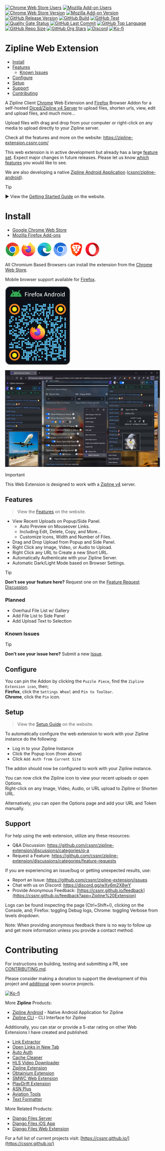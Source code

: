 [![Chrome Web Store Users](https://img.shields.io/chrome-web-store/users/gkkloiijbkgkbmgckfefigkjckhdikkd?logo=google&logoColor=white&label=google%20users)](https://chromewebstore.google.com/detail/zipline-extension/gkkloiijbkgkbmgckfefigkjckhdikkd)
[![Mozilla Add-on Users](https://img.shields.io/amo/users/zipline-extension?logo=mozilla&label=mozilla%20users)](https://addons.mozilla.org/addon/zipline-extension)
[![Chrome Web Store Version](https://img.shields.io/chrome-web-store/v/gkkloiijbkgkbmgckfefigkjckhdikkd?label=chrome&logo=googlechrome)](https://chromewebstore.google.com/detail/zipline-extension/gkkloiijbkgkbmgckfefigkjckhdikkd)
[![Mozilla Add-on Version](https://img.shields.io/amo/v/zipline-extension?label=firefox&logo=firefox)](https://addons.mozilla.org/addon/zipline-extension)
[![GitHub Release Version](https://img.shields.io/github/v/release/cssnr/zipline-extension?logo=github)](https://github.com/cssnr/zipline-extension/releases/latest)
[![GitHub Build](https://img.shields.io/github/actions/workflow/status/cssnr/zipline-extension/build.yaml?logo=cachet&label=build)](https://github.com/cssnr/zipline-extension/actions/workflows/build.yaml)
[![GitHub Test](https://img.shields.io/github/actions/workflow/status/cssnr/zipline-extension/test.yaml?logo=cachet&label=test)](https://github.com/cssnr/zipline-extension/actions/workflows/test.yaml)
[![Quality Gate Status](https://sonarcloud.io/api/project_badges/measure?project=cssnr_zipline-extension&metric=alert_status)](https://sonarcloud.io/summary/new_code?id=cssnr_zipline-extension)
[![GitHub Last Commit](https://img.shields.io/github/last-commit/cssnr/zipline-extension?logo=github&label=updated)](https://github.com/cssnr/zipline-extension/pulse)
[![GitHub Top Language](https://img.shields.io/github/languages/top/cssnr/zipline-extension?logo=htmx&logoColor=white)](https://github.com/cssnr/zipline-extension)
[![GitHub Repo Size](https://img.shields.io/github/repo-size/cssnr/zipline-extension?logo=bookstack&logoColor=white&label=repo%20size)](https://github.com/cssnr/zipline-extension)
[![GitHub Org Stars](https://img.shields.io/github/stars/cssnr?style=flat&logo=github&logoColor=white&label=org%20stars)](https://cssnr.github.io/)
[![Discord](https://img.shields.io/discord/899171661457293343?logo=discord&logoColor=white&label=discord&color=7289da)](https://discord.gg/wXy6m2X8wY)
[![Ko-fi](https://img.shields.io/badge/Ko--fi-72a5f2?logo=kofi&label=support)](https://ko-fi.com/cssnr)

# Zipline Web Extension

- [Install](#install)
- [Features](#features)
  - [Known Issues](#known-issues)
- [Configure](#configure)
- [Setup](#setup)
- [Support](#support)
- [Contributing](#contributing)

A Zipline Client [Chrome](https://chromewebstore.google.com/detail/zipline-extension/gkkloiijbkgkbmgckfefigkjckhdikkd) Web Extension
and [Firefox](https://addons.mozilla.org/addon/zipline-extension) Browser Addon for a
self-hosted [Diced/Zipline v4 Server](https://github.com/diced/zipline) to upload files, shorten urls,
view, edit and upload files, and much more...

Upload files with drag and drop from your computer or right-click on any media to upload directly to your Zipline server.

Check all the features and more on the website: https://zipline-extension.cssnr.com/

This web extension is in active development but already has a large [feature set](#features). Expect major changes in future releases.
Please let us know [which features](https://github.com/cssnr/zipline-extension/discussions/categories/feature-requests) you would like to see.

We are also developing a native [Zipline Android Application](https://zipline-android.cssnr.com/) ([cssnr/zipline-android](https://github.com/cssnr/zipline-android?tab=readme-ov-file#readme)).

> [!TIP]  
> ▶️ View the [Getting Started Guide](https://zipline-extension.cssnr.com/guides/get-started) on the website.

# Install

- [Google Chrome Web Store](https://chromewebstore.google.com/detail/zipline-extension/gkkloiijbkgkbmgckfefigkjckhdikkd)
- [Mozilla Firefox Add-ons](https://addons.mozilla.org/addon/zipline-extension)

[![Chrome](https://raw.githubusercontent.com/smashedr/logo-icons/master/browsers/chrome_48.png)](https://chromewebstore.google.com/detail/zipline-extension/gkkloiijbkgkbmgckfefigkjckhdikkd)
[![Firefox](https://raw.githubusercontent.com/smashedr/logo-icons/master/browsers/firefox_48.png)](https://addons.mozilla.org/addon/zipline-extension)
[![Edge](https://raw.githubusercontent.com/smashedr/logo-icons/master/browsers/edge_48.png)](https://chromewebstore.google.com/detail/zipline-extension/gkkloiijbkgkbmgckfefigkjckhdikkd)
[![Chromium](https://raw.githubusercontent.com/smashedr/logo-icons/master/browsers/chromium_48.png)](https://chromewebstore.google.com/detail/zipline-extension/gkkloiijbkgkbmgckfefigkjckhdikkd)
[![Brave](https://raw.githubusercontent.com/smashedr/logo-icons/master/browsers/brave_48.png)](https://chromewebstore.google.com/detail/zipline-extension/gkkloiijbkgkbmgckfefigkjckhdikkd)
[![Opera](https://raw.githubusercontent.com/smashedr/logo-icons/master/browsers/opera_48.png)](https://chromewebstore.google.com/detail/zipline-extension/gkkloiijbkgkbmgckfefigkjckhdikkd)

All Chromium Based Browsers can install the extension from the
[Chrome Web Store](https://chromewebstore.google.com/detail/zipline-extension/gkkloiijbkgkbmgckfefigkjckhdikkd).

Mobile browser support available for
[Firefox](https://addons.mozilla.org/addon/zipline-extension).

[![QR Code Firefox](https://raw.githubusercontent.com/smashedr/repo-images/refs/heads/master/zipline/extension/qr-code-firefox.png)](https://addons.mozilla.org/addon/zipline-extension)

[![Screenshot](https://raw.githubusercontent.com/smashedr/repo-images/refs/heads/master/zipline/extension/screenshot.jpg)](https://github.com/cssnr/zipline-extension?tab=readme-ov-file#readme)

> [!IMPORTANT]  
> This Web Extension is designed to work with a [Zipline v4](https://github.com/diced/zipline) server.

## Features

> View the [Features](https://zipline-extension.cssnr.com/guides/features) on the website.

- View Recent Uploads on Popup/Side Panel.
  - Auto Preview on Mouseover Links.
  - Including Edit, Delete, Copy, and More...
  - Customize Icons, Width and Number of Files.
- Drag and Drop Upload from Popup and Side Panel.
- Right Click any Image, Video, or Audio to Upload.
- Right Click any URL to Create a new Short URL.
- Automatically Authenticate with your Zipline Server.
- Automatic Dark/Light Mode based on Browser Settings.

> [!TIP]  
> **Don't see your feature here?**
> Request one on the [Feature Request Discussion](https://github.com/cssnr/zipline-extension/discussions/categories/feature-requests).

### Planned

- Overhaul File List w/ Gallery
- Add File List to Side Panel
- Add Upload Text to Selection

### Known Issues

> [!TIP]  
> **Don't see your issue here?**
> Submit a new [Issue](https://github.com/cssnr/zipline-extension/issues).

## Configure

You can pin the Addon by clicking the `Puzzle Piece`, find the `Zipline Extension icon`, then;  
**Firefox**, click the `Settings Wheel` and `Pin to Toolbar`.  
**Chrome**, click the `Pin` icon.

## Setup

> View the [Setup Guide](https://zipline-extension.cssnr.com/guides/get-started#setup) on the website.

To automatically configure the web extension to work with your Zipline instance do the following:

- Log in to your Zipline Instance
- Click the Popup Icon (from above)
- Click `Add Auth from Current Site`

The addon should now be configured to work with your Zipline instance.

You can now click the Zipline icon to view your recent uploads or open Options.  
Right-click on any Image, Video, Audio, or URL upload to Zipline or Shorten URL.

Alternatively, you can open the Options page and add your URL and Token manually.

## Support

For help using the web extension, utilize any these resources:

- Q&A Discussion: https://github.com/cssnr/zipline-extension/discussions/categories/q-a
- Request a Feature: https://github.com/cssnr/zipline-extension/discussions/categories/feature-requests

If you are experiencing an issue/bug or getting unexpected results, use:

- Report an Issue: https://github.com/cssnr/zipline-extension/issues
- Chat with us on Discord: https://discord.gg/wXy6m2X8wY
- Provide Anonymous Feedback: [https://cssnr.github.io/feedback](https://cssnr.github.io/feedback?app=Zipline%20Extension)

Logs can be found inspecting the page (Ctrl+Shift+I), clicking on the Console, and;
Firefox: toggling Debug logs, Chrome: toggling Verbose from levels dropdown.

Note: When providing anonymous feedback there is no way to follow up and get more information unless you provide a contact method.

# Contributing

For instructions on building, testing and submitting a PR, see [CONTRIBUTING.md](#contributing-ov-file).

Please consider making a donation to support the development of this project
and [additional](https://cssnr.com/) open source projects.

[![Ko-fi](https://ko-fi.com/img/githubbutton_sm.svg)](https://ko-fi.com/cssnr)

More **Zipline** Products:

- [Zipline Android](https://github.com/cssnr/zipline-android?tab=readme-ov-file#readme) - Native Android Application for Zipline
- [Zipline CLI](https://github.com/cssnr/zipline-cli?tab=readme-ov-file#readme) - CLI Interface for Zipline

Additionally, you can star or provide a 5-star rating on other Web Extensions I have created and published:

- [Link Extractor](https://github.com/cssnr/link-extractor?tab=readme-ov-file#readme)
- [Open Links in New Tab](https://github.com/cssnr/open-links-in-new-tab?tab=readme-ov-file#readme)
- [Auto Auth](https://github.com/cssnr/auto-auth?tab=readme-ov-file#readme)
- [Cache Cleaner](https://github.com/cssnr/cache-cleaner?tab=readme-ov-file#readme)
- [HLS Video Downloader](https://github.com/cssnr/hls-video-downloader?tab=readme-ov-file#readme)
- [Zipline Extension](https://github.com/cssnr/zipline-extension?tab=readme-ov-file#readme)
- [Obtainium Extension](https://github.com/cssnr/obtainium-extension?tab=readme-ov-file#readme)
- [SMWC Web Extension](https://github.com/cssnr/smwc-web-extension?tab=readme-ov-file#readme)
- [PlayDrift Extension](https://github.com/cssnr/playdrift-extension?tab=readme-ov-file#readme)
- [ASN Plus](https://github.com/cssnr/asn-plus?tab=readme-ov-file#readme)
- [Aviation Tools](https://github.com/cssnr/aviation-tools?tab=readme-ov-file#readme)
- [Text Formatter](https://github.com/cssnr/text-formatter?tab=readme-ov-file#readme)

More Related Products:

- [Django Files Server](https://github.com/django-files/django-files?tab=readme-ov-file#readme)
- [Django Files iOS App](https://github.com/django-files/ios-client?tab=readme-ov-file#readme)
- [Django Files Web Extension](https://github.com/django-files/web-extension?tab=readme-ov-file#readme)

For a full list of current projects visit: [https://cssnr.github.io/](https://cssnr.github.io/)
